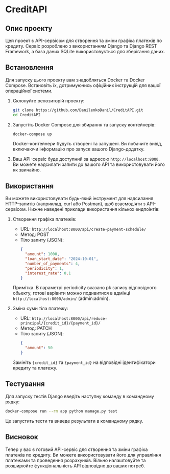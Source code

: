 # CreditAPI
## Опис проекту

Цей проект є API-сервісом для створення та зміни графіка платежів по кредиту. Сервіс розроблено з використанням Django та Django REST Framework, а база даних SQLite використовується для зберігання даних.

## Встановлення

Для запуску цього проекту вам знадобляться Docker та Docker Compose. Встановіть їх, дотримуючись офіційних інструкцій для вашої операційної системи.

1. Склонуйте репозиторій проекту:

   ```bash
   git clone https://github.com/DanilenkoDanil/CreditAPI.git
   cd CreditAPI
   ```

2. Запустіть Docker Compose для збирання та запуску контейнерів:

   ```bash
   docker-compose up
   ```

   Docker-контейнери будуть створені та запущені. Ви побачите вивід, включаючи інформацію про запуск вашого Django-додатку.

3. Ваш API-сервіс буде доступний за адресою `http://localhost:8000`. Ви можете надсилати запити до вашого API та використовувати його як звичайно.

## Використання

Ви можете використовувати будь-який інструмент для надсилання HTTP-запитів (наприклад, curl або Postman), щоб взаємодіяти з API-сервісом. Нижче наведені приклади використання кількох ендпоінтів:

1. Створення графіка платежів:
   - URL: `http://localhost:8000/api/create-payment-schedule/`
   - Метод: POST
   - Тіло запиту (JSON):
     ```json
     {
       "amount": 1000,
       "loan_start_date": "2024-10-01",
       "number_of_payments": 4,
       "periodicity": 1,
       "interest_rate": 0.1
     }
     ````
   Примітка. В параметрі periodicity вказано pk запису відповідного обьекту, готові варіанти можно подивитися в адмінці `http://localhost:8000/admin/` (admin:admin).

2. Зміна суми тіла платежу:
   - URL: `http://localhost:8000/api/reduce-principal/{credit_id}/{payment_id}/`
   - Метод: PATCH
   - Тіло запиту (JSON):
     ```json
     {
       "amount": 50
     }
     ```
   Замініть `{credit_id}` та `{payment_id}` на відповідні ідентифікатори кредиту та платежу.

## Тестування

Для запуску тестів Django введіть наступну команду в командному рядку:

```bash
docker-compose run --rm app python manage.py test
```

Це запустить тести та виведе результати в командному рядку.

## Висновок

Тепер у вас є готовий API-сервіс для створення та зміни графіка платежів по кредиту. Ви можете використовувати його для управління платежами та проведення розрахунків. Вільно налаштовуйте та розширюйте функціональність API відповідно до ваших потреб.
